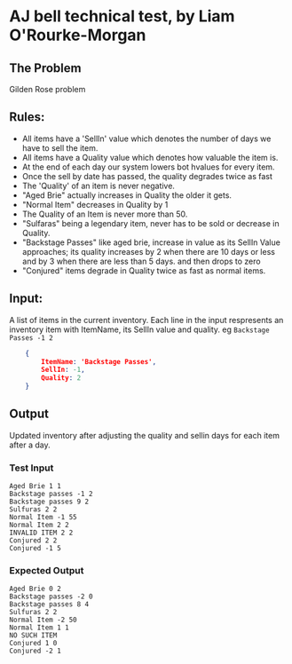 # AJ bell technical test, by Liam O'Rourke-Morgan

## The Problem
Gilden Rose problem

## Rules:
- All items have a 'SellIn' value which denotes the number of days we have to sell the item.
- All items have a Quality value which denotes how valuable the item is.
- At the end of each day our system lowers bot hvalues for every item.
- Once the sell by date has passed, the quality degrades twice as fast
- The 'Quality' of an item is never negative.
- "Aged Brie" actually increases in Quality the older it gets.
- "Normal Item" decreases in Quality by 1
- The Quality of an Item is never more than 50.
- "Sulfaras" being a legendary item, never has to be sold or decrease in Quality.
- "Backstage Passes" like aged brie, increase in value as its SellIn Value approaches; its quality increases by 2 when there are 10 days or less and by 3 when there are less than 5 days. and then drops to zero
- "Conjured" items degrade in Quality twice as fast as normal items.

## Input:
A list of items in the current inventory. Each line in the input respresents an inventory item with ItemName, its SellIn value and quality. eg `Backstage Passes -1 2`

```json
    {
        ItemName: 'Backstage Passes',
        SellIn: -1,
        Quality: 2
    }
```

## Output
Updated inventory after adjusting the quality and sellin days for each item after a day.

### Test Input
```
Aged Brie 1 1
Backstage passes -1 2
Backstage passes 9 2
Sulfuras 2 2
Normal Item -1 55
Normal Item 2 2
INVALID ITEM 2 2
Conjured 2 2
Conjured -1 5
```

### Expected Output
```
Aged Brie 0 2
Backstage passes -2 0
Backstage passes 8 4
Sulfuras 2 2
Normal Item -2 50
Normal Item 1 1
NO SUCH ITEM
Conjured 1 0
Conjured -2 1
```